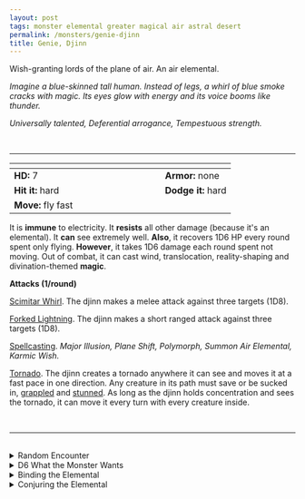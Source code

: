 ```yaml
---
layout: post
tags: monster elemental greater magical air astral desert
permalink: /monsters/genie-djinn
title: Genie, Djinn
---
```


Wish-granting lords of the plane of air. An air elemental.

_Imagine a blue-skinned tall human. Instead of legs, a whirl of blue smoke cracks with magic. Its eyes glow with energy and its voice booms like thunder._

_Universally talented, Deferential arrogance, Tempestuous strength._

<br>

---

|  <span style="display: inline-block; width:250px"></span>  |  |
| -------- | --------|
| **HD:** 7 | **Armor:** none  |
| **Hit it:** hard    | **Dodge it:** hard  |
| **Move:** fly fast    |   | 

It is **immune** to electricity. 
It **resists** all other damage (because it's an elemental).
It **can** see extremely well.
**Also**, it recovers 1D6 HP every round spent only flying.
**However**, it takes 1D6 damage each round spent not moving.
Out of combat, it can cast wind, translocation, reality-shaping and divination-themed **magic**.

**Attacks (1/round)**

<ins>Scimitar Whirl</ins>. The djinn makes a melee attack against three targets (1D8).

<ins>Forked Lightning</ins>. The djinn makes a short ranged attack against three targets (1D8).

<ins>Spellcasting</ins>. *Major Illusion, Plane Shift, Polymorph, Summon Air Elemental, Karmic Wish.*

<ins>Tornado</ins>. The djinn creates a tornado anywhere it can see and moves it at a fast pace in one direction. Any creature in its path must save or be sucked in, [grappled](/2020/11/10/extra-rules/#conditions) and [stunned](/2020/11/10/extra-rules/#conditions). As long as the djinn holds concentration and sees the tornado, it can move it every turn with every creature inside.

<br>

---

<br>

<details markdown="1">
<summary>Random Encounter</summary>

1. **Monster:** 1 djinni.
1. **Lair:** An ornate oil lamp that could use some polishing. <br>    &nbsp; OR <br>    **Omen:** The enchanting sound of a magical smoke puff.
1. **Spoor:** The terrible consequences of a wish gone wrong.
1. **Tracks:** A breeze that smells of magic and spices.
1. **Trace:** [rumor] A local person has become rich, and successful in love.
1. **Trace:** [rumor] A local whose luck has turned rambles about a lamp.
</details>

<details markdown="1">
<summary>D6 What the Monster Wants</summary>

1. Take a sample of everything there is to taste in the area back to its sky palace.
1. Observe the comedic struggle of winged creatures flying.
1. Freedom from a spoiled master who asked for something conflicting with your current goal.
1. To accomplish the goal of their master who only has one wish left and an ambitious project to finish.
1. Collect materials on a massive scale to build its palace in the plane of air.
1. Is bound to the place because of a dying person’s wish, is bored and you seem amusing.
</details>

<details markdown="1">
<summary>Binding the Elemental</summary>

You gain a [Spell Dice](https://saltygoo.github.io/class/magic-user#spells), one Doom Point and ...

1. ... you plane-shift to a flying city in the plane of air.
1. ... Dao assassins are after you.
1. ... one wish.
1. ... two wishes.
1. ... three wishes.
1. ... the spell word create.

If you roll a catastrophe, the elemental is released.
</details>

<details markdown="1">
<summary>Conjuring the Elemental</summary>

If you know the spell [Conjure](https://saltygoo.github.io/2020/11/12/conjure/), you can alter it in such a way for a minimum of 4 Spell Dice:

**Conjure Djinn** <br>

You summon a djinn for [sum] minutes during which you can ask it to grant you 1 wish. The djinni will do everything in its power to twist the wish in a karmic way and will interrogate you on your values.

You need 7 SD to cast this variant of the conjure elemental spell.
</details>
